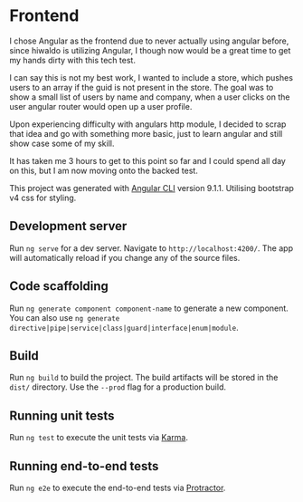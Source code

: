 # Frontend
I chose Angular as the frontend due to never actually using angular before, since hiwaldo is utilizing Angular, I though now would be a great time to get my hands dirty with this tech test.

I can say this is not my best work, I wanted to include a store, which pushes users to an array if the guid is not present in the store. The goal was to show a small list of users by name and company, when a user clicks on the user angular router would open up a user profile.

Upon experiencing difficulty with angulars http module, I decided to scrap that idea and go with something more basic, just to learn angular and still show case some of my skill.

It has taken me 3 hours to get to this point so far and I could spend all day on this, but I am now moving onto the backed test.

This project was generated with [Angular CLI](https://github.com/angular/angular-cli) version 9.1.1.
Utilising bootstrap v4 css for styling.

## Development server

Run `ng serve` for a dev server. Navigate to `http://localhost:4200/`. The app will automatically reload if you change any of the source files.

## Code scaffolding

Run `ng generate component component-name` to generate a new component. You can also use `ng generate directive|pipe|service|class|guard|interface|enum|module`.

## Build

Run `ng build` to build the project. The build artifacts will be stored in the `dist/` directory. Use the `--prod` flag for a production build.

## Running unit tests

Run `ng test` to execute the unit tests via [Karma](https://karma-runner.github.io).

## Running end-to-end tests

Run `ng e2e` to execute the end-to-end tests via [Protractor](http://www.protractortest.org/).
